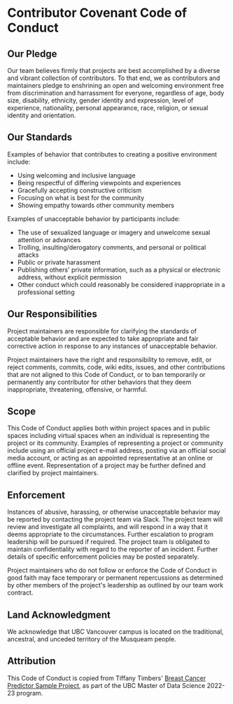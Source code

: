 # Contributor Covenant Code of Conduct

## Our Pledge

Our team believes firmly that projects are best accomplished by a diverse and vibrant collection of contributors. To that end, we as contributors and maintainers pledge to enshrining an open and welcoming environment free from discrimination and harrassment for everyone, regardless of age, body size, disability, ethnicity, gender identity and expression, level of experience, nationality, personal appearance, race, religion, or sexual identity and orientation.

## Our Standards

Examples of behavior that contributes to creating a positive environment include:

* Using welcoming and inclusive language
* Being respectful of differing viewpoints and experiences
* Gracefully accepting constructive criticism
* Focusing on what is best for the community
* Showing empathy towards other community members

Examples of unacceptable behavior by participants include:

* The use of sexualized language or imagery and unwelcome sexual attention or advances
* Trolling, insulting/derogatory comments, and personal or political attacks
* Public or private harassment
* Publishing others' private information, such as a physical or electronic address, without explicit permission
* Other conduct which could reasonably be considered inappropriate in a professional setting

## Our Responsibilities

Project maintainers are responsible for clarifying the standards of acceptable behavior and are expected to take appropriate and fair corrective action in response to any instances of unacceptable behavior.

Project maintainers have the right and responsibility to remove, edit, or reject comments, commits, code, wiki edits, issues, and other contributions that are not aligned to this Code of Conduct, or to ban temporarily or permanently any contributor for other behaviors that they deem inappropriate, threatening, offensive, or harmful.

## Scope

This Code of Conduct applies both within project spaces and in public spaces including virtual spaces when an individual is representing the project or its community. Examples of representing a project or community include using an official project e-mail address, posting via an official social media account, or acting as an appointed representative at an online or offline event. Representation of a project may be further defined and clarified by project maintainers.

## Enforcement

Instances of abusive, harassing, or otherwise unacceptable behavior may be reported by contacting the project team via Slack. The project team will review and investigate all complaints, and will respond in a way that it deems appropriate to the circumstances. Further escalation to program leadership will be pursued if required. The project team is obligated to maintain confidentiality with regard to the reporter of an incident. Further details of specific enforcement policies may be posted separately.

Project maintainers who do not follow or enforce the Code of Conduct in good faith may face temporary or permanent repercussions as determined by other members of the project's leadership as outlined by our team work contract.

## Land Acknowledgment

We acknowledge that UBC Vancouver campus is located on the traditional, ancestral, and unceded territory of the Musqueam people. 

## Attribution

This Code of Conduct is copied from Tiffany Timbers' [Breast Cancer Predictor Sample Project](https://github.com/ttimbers/breast_cancer_predictor/blob/v1.1/CODE_OF_CONDUCT.md), as part of the UBC Master of Data Science 2022-23 program.
